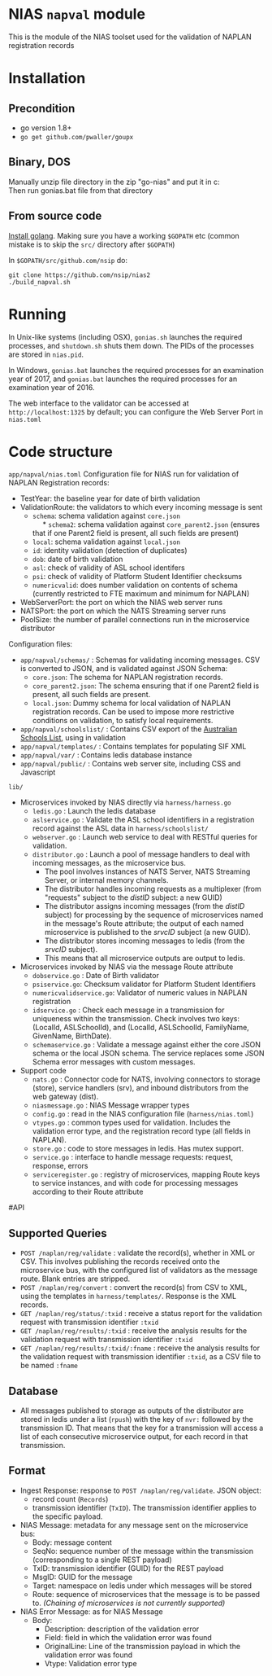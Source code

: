 # NIAS `napval` module

This is the module of the NIAS toolset used for the validation of NAPLAN registration records

# Installation

## Precondition

* go version 1.8+
* ```go get github.com/pwaller/goupx```


## Binary, DOS
Manually unzip file directory in the zip "go-nias" and put it in c:\
Then run gonias.bat file from that directory

## From source code

[Install golang](https://golang.org/doc/install). Making sure you have a working
`$GOPATH` etc (common mistake is to skip the `src/` directory after `$GOPATH`)

In `$GOPATH/src/github.com/nsip` do:

    git clone https://github.com/nsip/nias2
    ./build_napval.sh

# Running

In Unix-like systems (including OSX), `gonias.sh` launches the required processes, and `shutdown.sh` shuts them down. The PIDs of
the processes are stored in `nias.pid`.

In Windows, `gonias.bat` launches the required processes for an examination year of 2017, and `gonias.bat` launches the required processes for an examination year of 2016.

The web interface to the validator can be accessed at `http://localhost:1325` by default; you can configure the Web Server Port in `nias.toml`


# Code structure
    
`app/napval/nias.toml` 
Configuration file for NIAS run for validation of NAPLAN Registration records:
  * TestYear: the baseline year for date of birth validation 
  * ValidationRoute: the validators to which every incoming message is sent
      * `schema`: schema validation against `core.json`  
      * `schema2`: schema validation against `core_parent2.json` (ensures that if one Parent2 field is present, all such fields are present)
      * `local`: schema validation against `local.json` 
      * `id`: identity validation (detection of duplicates)
      * `dob`: date of birth validation
      * `asl`: check of validity of ASL school identifers
      * `psi`: check of validity of Platform Student Identifier checksums
      * `numericvalid`: does number validation on contents of schema (currently restricted to FTE maximum and minimum for NAPLAN)
  * WebServerPort: the port on which the NIAS web server runs
  * NATSPort: the port on which the NATS Streaming server runs
  * PoolSize: the number of parallel connections run in the microservice distributor

Configuration files:
  * `app/napval/schemas/` : Schemas for validating incoming messages. CSV is converted to JSON, and is validated against JSON Schema:
    * `core.json`: The schema for NAPLAN registration records.
    * `core_parent2.json`: The schema ensuring that if one Parent2 field is present, all such fields are present.
    * `local.json`: Dummy schema for local validation of NAPLAN registration records. Can be used to impose more restrictive conditions on validation, to satisfy local requirements.
  * `app/napval/schoolslist/` : Contains CSV export of the [Australian Schools List](http://asl.acara.edu.au), using in validation
  * `app/napval/templates/` : Contains templates for populating SIF XML
  * `app/napval/var/` : Contains ledis database instance
  * `app/napval/public/` : Contains web server site, including CSS and Javascript
  
`lib/`
* Microservices invoked by NIAS directly via `harness/harness.go`
  * `ledis.go` : Launch the ledis database
  * `aslservice.go` : Validate the ASL school identifiers in a registration record against the ASL data in `harness/schoolslist/`
  * `webserver.go` : Launch web service to deal with RESTful queries for validation. 
  * `distributor.go` : Launch a pool of message handlers to deal with incoming messages, as the microservice bus. 
    * The pool involves instances of NATS Server, NATS Streaming Server, or internal memory channels. 
    * The distributor handles incoming requests as a multiplexer (from "requests" subject to the _distID_ subject: a new GUID)
    * The distributor assigns incoming messages (from the _distID_ subject) for processing by the sequence of microservices named in the message's Route attribute; the output of each named microservice is published to the _srvcID_ subject (a new GUID).
    * The distributor stores incoming messages to ledis (from the _srvcID_ subject).
    * This means that all microservice outputs are output to ledis.
* Microservices invoked by NIAS via the message Route attribute 
  * `dobservice.go` : Date of Birth validator
  * `psiservice.go`: Checksum validator for Platform Student Identifiers
  * `numericvalidservice.go`: Validator of numeric values in NAPLAN registration
  * `idservice.go` : Check each message in a transmission for uniqueness within the transmission. Check involves two keys: (LocalId, ASLSchoolId), and (LocalId, ASLSchoolId, FamilyName, GivenName, BirthDate).
  * `schemaservice.go` : Validate a message against either the core JSON schema or the local JSON schema. The service replaces some JSON Schema error messages with custom messages.
* Support code
  * `nats.go` : Connector code for NATS, involving connectors to storage (store), service handlers (srv), and inbound distributors from the web gateway (dist).
  * `niasmessage.go` : NIAS Message wrapper types
  * `config.go` : read in the NIAS configuration file (`harness/nias.toml`)
  * `vtypes.go` : common types used for validation. Includes the validation error type, and the registration record type (all fields in NAPLAN).
  * `store.go` : code to store messages in ledis. Has mutex support. 
  * `service.go` : interface to handle message requests: request, response, errors
  * `serviceregister.go` : registry of microservices, mapping Route keys to service instances, and with code for processing messages according to their Route attribute


#API

## Supported Queries
* `POST /naplan/reg/validate` : validate the record(s), whether in XML or CSV. This involves publishing the records received onto the microservice bus, with the configured list of validators as the message route. Blank entries are stripped.
* `POST /naplan/reg/convert` : convert the record(s) from CSV to XML, using the templates in  `harness/templates/`. Response is the XML records.
* `GET /naplan/reg/status/:txid` : receive a status report for the validation request with transmission identifier `:txid`
* `GET /naplan/reg/results/:txid` : receive the analysis results for the validation request with transmission identifier `:txid`
* `GET /naplan/reg/results/:txid/:fname` : receive the analysis results for the validation request with transmission identifier `:txid`, as a CSV file to be named `:fname`

## Database
* All messages published to storage as outputs of the distributor are stored in ledis under a list (`rpush`) with the key of `nvr:` followed by the transmission ID. That means that the key for a transmission will access a list of each consecutive microservice output, for each record in that transmission.

## Format
* Ingest Response: response to `POST /naplan/reg/validate`. JSON object:
  * record count (`Records`)
  * transmission identifier (`TxID`). The transmission identifier applies to the specific payload.
* NIAS Message: metadata for any message sent on the microservice bus:
  * Body: message content
  * SeqNo: sequence number of the message within the transmission (corresponding to a single REST payload)
  * TxID: transmission identifier (GUID) for the REST payload
  * MsgID: GUID for the message
  * Target: namespace on ledis under which messages will be stored
  * Route: sequence of microservices that the message is to be passed to. _(Chaining of microservices is not currently supported)_
* NIAS Error Message: as for NIAS Message
  * Body: 
    * Description: description of the validation error
    * Field: field in which the validation error was found
    * OriginalLine: Line of the transmission payload in which the validation error was found
    * Vtype: Validation error type
